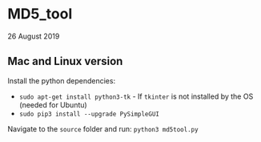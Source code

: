 # MD5_tool

26 August 2019

## Mac and Linux version

Install the python dependencies:
 * `sudo apt-get install python3-tk` - If `tkinter` is not installed by the OS (needed for Ubuntu)
 * `sudo pip3 install --upgrade PySimpleGUI`

Navigate to the `source` folder and run: `python3 md5tool.py`
